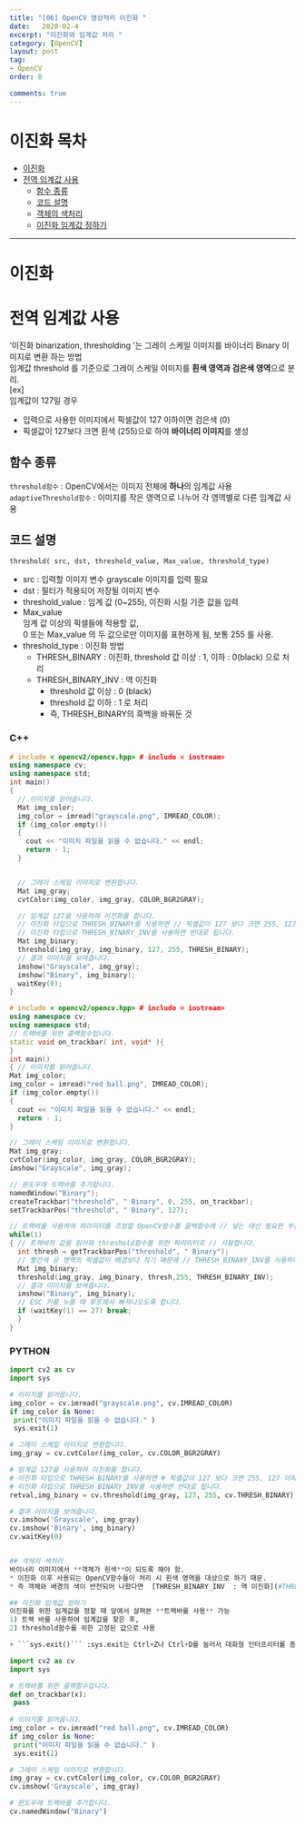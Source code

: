 ```yaml
---
title: "[06] OpenCV 영상처리 이진화 "
date:   2020-02-4
excerpt: "이진화와 임계값 처리 "
category: [OpenCV]
layout: post
tag:
- OpenCV
order: 0

comments: true
---
```


# 이진화 목차
- [이진화](#이진화)
- [전역 임계값 사용](#전역-임계값-사용)
  * [함수 종류](#함수-종류)
  * [코드 설명](#코드-설명)
  * [객체의 색처리](#객체의-색처리)
  * [이진화 임계값 정하기](#이진화-임계값-정하기)


---

# 이진화  

# 전역 임계값 사용
‘이진화 binarization, thresholding ’는 그레이 스케일 이미지를 바이너리 Binary 이미지로 변환 하는 방법    
임계값 threshold 를 기준으로 그레이 스케일 이미지를 **흰색 영역과 검은색 영역**으로 분리.    
[ex]    
임계값이 127일 경우   
* 입력으로 사용한 이미지에서 픽셀값이 127 이하이면 검은색 (0)    
* 픽셀값이 127보다 크면 횐색 (255)으로 하여 **바이너리 이미지**를 생성   

## 함수 종류
```threshold함수``` : OpenCV에서는 이미지 전체에 **하나**의 임계값 사용  
```adaptiveThreshold함수``` : 이미지를 작은 영역으로 나누어 각 영역별로 다른 임계값 사용  

## 코드 설명
```threshold( src, dst, threshold_value, Max_value, threshold_type)```  
* src : 입력할 이미지 변수 grayscale 이미지를 입력 필요    
* dst : 필터가 적용되어 저장될 이미지 변수    
* threshold_value : 임계 값 (0~255), 이진화 시킬 기준 값을 입력   
* Max_value   
  임계 값 이상의 픽셀들에  적용할 값,     
  0 또는 Max_value 의 두 값으로만 이미지를 표현하게 됨, 보통 255 를 사용.    
* threshold_type : 이진화 방법     
  * THRESH_BINARY  :  이진화, threshold 값 이상 : 1, 이하 : 0(black) 으로 처리  
  * THRESH_BINARY_INV  : 역 이진화  
    * threshold 값 이상 : 0 (black)  
    * threshold 값 이하 : 1 로 처리  
    * 즉, THRESH_BINARY의 흑백을 바꿔둔 것  
  
### C++

```cpp
# include < opencv2/opencv.hpp> # include < iostream>
using namespace cv;
using namespace std;
int main()
{ 
  // 이미지를 읽어옵니다.
  Mat img_color;
  img_color = imread("grayscale.png", IMREAD_COLOR);
  if (img_color.empty())
  {
    cout << "이미지 파일을 읽을 수 없습니다." << endl;
    return - 1;
  }


  // 그레이 스케일 이미지로 변환합니다.
  Mat img_gray;
  cvtColor(img_color, img_gray, COLOR_BGR2GRAY);

  // 임계값 127을 사용하여 이진화를 합니다.
  // 이진화 타입으로 THRESH_BINARY를 사용하면 // 픽셀값이 127 보다 크면 255, 127 이하이면 0이 됩니다.
  // 이진화 타입으로 THRESH_BINARY_INV를 사용하면 반대로 됩니다.
  Mat img_binary;
  threshold(img_gray, img_binary, 127, 255, THRESH_BINARY);
  // 결과 이미지를 보여줍니다.
  imshow("Grayscale", img_gray);
  imshow("Binary", img_binary);
  waitKey(0);
}
```

```cpp
# include < opencv2/opencv.hpp> # include < iostream>
using namespace cv;
using namespace std;
// 트랙바를 위한 콜백함수입니다.
static void on_trackbar( int, void* ){
}
int main()
{ // 이미지를 읽어옵니다.
Mat img_color;
img_color = imread("red ball.png", IMREAD_COLOR);
if (img_color.empty())
{
  cout << "이미지 파일을 읽을 수 없습니다." << endl;
  return - 1;
}

// 그레이 스케일 이미지로 변환합니다.
Mat img_gray;
cvtColor(img_color, img_gray, COLOR_BGR2GRAY);
imshow("Grayscale", img_gray);

// 윈도우에 트랙바를 추가합니다.
namedWindow("Binary");
createTrackbar("threshold", " Binary", 0, 255, on_trackbar);
setTrackbarPos("threshold", " Binary", 127);

// 트랙바를 사용하여 파라미터를 조정할 OpenCV함수를 콜백함수에 // 넣는 대신 필요한 부분에 루프를 추가하여 처리합니다.
while(1)
{ // 트랙바의 값을 읽어와 threshold함수를 위한 파라미터로 // 사용합니다.
  int thresh = getTrackbarPos("threshold", " Binary");
  // 빨간색 공 영역의 픽셀값이 배경보다 작기 때문에 // THRESH_BINARY_INV를 사용하여 임계값보다 작은 영역이 // 흰색 영역이 되도록합니다.
  Mat img_binary;
  threshold(img_gray, img_binary, thresh,255, THRESH_BINARY_INV);
  // 결과 이미지를 보여줍니다.
  imshow("Binary", img_binary);
  // ESC 키를 누를 때 루프에서 빠져나오도록 합니다.
  if (waitKey(1) == 27) break;
  }
}
```


### PYTHON

```python
import cv2 as cv 
import sys

# 이미지를 읽어옵니다.
img_color = cv.imread("grayscale.png", cv.IMREAD_COLOR) 
if img_color is None:
 print("이미지 파일을 읽을 수 없습니다." ) 
 sys.exit(1)

# 그레이 스케일 이미지로 변환합니다.
img_gray = cv.cvtColor(img_color, cv.COLOR_BGR2GRAY)

# 임계값 127을 사용하여 이진화를 합니다.
# 이진화 타입으로 THRESH_BINARY를 사용하면 # 픽셀값이 127 보다 크면 255, 127 이하이면 0이 됩니다.
# 이진화 타입으로 THRESH_BINARY_INV를 사용하면 반대로 됩니다.
retval,img_binary = cv.threshold(img_gray, 127, 255, cv.THRESH_BINARY)

# 결과 이미지를 보여줍니다.
cv.imshow('Grayscale', img_gray) 
cv.imshow('Binary', img_binary) 
cv.waitKey(0)


## 객체의 색처리
바이너리 이미지에서 **객체가 흰색**이 되도록 해야 함.  
* 이진화 이후 사용되는 OpenCV함수들이 처리 시 흰색 영역을 대상으로 하기 때문.   
* 즉 객체와 배경의 색이 반전되어 나왔다면  [THRESH_BINARY_INV  : 역 이진화](#THRESH_BINARY_INV) 이용  

## 이진화 임계값 정하기
이진화를 위한 임계값을 정할 때 앞에서 살펴본 **트랙바를 사용** 가능  
1) 트랙 바를 사용하여 임계값을 찾은 후,   
2) threshold함수를 위한 고정된 값으로 사용  

+ ```sys.exit()``` :sys.exit는 Ctrl+Z나 Ctrl+D를 눌러서 대화형 인터프리터를 종료하는 것과 같은 기능을 한다. 프로그램 파일 안에서 사용하면 프로그램을 중단시킨다.
```

```python
import cv2 as cv 
import sys

# 트랙바를 위한 콜백함수입니다.
def on_trackbar(x):
 pass
 
# 이미지를 읽어옵니다.
img_color = cv.imread("red ball.png", cv.IMREAD_COLOR) 
if img_color is None:
 print("이미지 파일을 읽을 수 없습니다." ) 
 sys.exit(1)

# 그레이 스케일 이미지로 변환합니다.
img_gray = cv.cvtColor(img_color, cv.COLOR_BGR2GRAY) 
cv.imshow('Grayscale', img_gray)

# 윈도우에 트랙바를 추가합니다.
cv.namedWindow("Binary")
```
